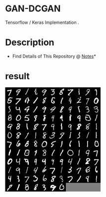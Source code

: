 # GAN-DCGAN
Tensorflow / Keras Implementation .
# Description
* Find Details of This Repository @ [Notes](https://github.com/UCanCallMeJia/GAN-DCGAN/blob/master/2019-11-20-GAN.pdf)*
# result
![result](https://github.com/UCanCallMeJia/GAN-DCGAN/blob/master/results/299_.png)
